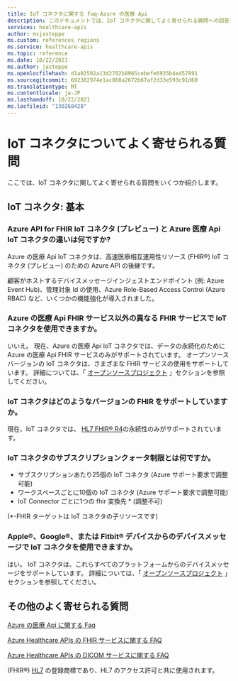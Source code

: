 ```yaml
---
title: IoT コネクタに関する Faq-Azure の医療 Api
description: このドキュメントでは、IoT コネクタに関してよく寄せられる質問への回答を示します。
services: healthcare-apis
author: msjasteppe
ms.custom: references_regions
ms.service: healthcare-apis
ms.topic: reference
ms.date: 10/22/2021
ms.author: jasteppe
ms.openlocfilehash: d1a02502a13d2702b8965cebefe6935b4e457891
ms.sourcegitcommit: 692382974e1ac868a2672b67af2d33e593c91d60
ms.translationtype: MT
ms.contentlocale: ja-JP
ms.lasthandoff: 10/22/2021
ms.locfileid: "130268428"
---
```

# <a name="frequently-asked-questions-about-iot-connector"></a>IoT コネクタについてよく寄せられる質問

ここでは、IoT コネクタに関してよく寄せられる質問をいくつか紹介します。

## <a name="iot-connector-the-basics"></a>IoT コネクタ: 基本

### <a name="what-are-the-differences-between-the-azure-api-for-fhir-iot-connector-preview-and-the-azure-healthcare-apis-iot-connector"></a>Azure API for FHIR IoT コネクタ (プレビュー) と Azure 医療 Api IoT コネクタの違いは何ですか?

Azure の医療 Api IoT コネクタは、高速医療相互運用性リソース (FHIR&#174;) IoT コネクタ (プレビュー) のための Azure API の後継です。 

顧客がホストするデバイスメッセージインジェストエンドポイント (例: Azure Event Hub)、管理対象 Id の使用、Azure Role-Based Access Control (Azure RBAC) など、いくつかの機能強化が導入されました。

### <a name="can-i-use-iot-connector-with-a-different-fhir-service-other-than-the-azure-healthcare-apis-fhir-service"></a>Azure の医療 Api FHIR サービス以外の異なる FHIR サービスで IoT コネクタを使用できますか。

いいえ。 現在、Azure の医療 Api IoT コネクタでは、データの永続化のために Azure の医療 Api FHIR サービスのみがサポートされています。 オープンソースバージョンの IoT コネクタは、さまざまな FHIR サービスの使用をサポートしています。 詳細については、「 [オープンソースプロジェクト](iot-git-projects.md) 」セクションを参照してください。  

### <a name="what-versions-of-fhir-does-the-iot-connector-support"></a>IoT コネクタはどのようなバージョンの FHIR をサポートしていますか。

現在、IoT コネクタでは、 [HL7 FHIR&#174; R4](https://www.hl7.org/implement/standards/product_brief.cfm?product_id=491)の永続性のみがサポートされています。 

### <a name="what-are-the-subscription-quota-limits-for-iot-connector"></a>IoT コネクタのサブスクリプションクォータ制限とは何ですか。

* サブスクリプションあたり25個の IoT コネクタ (Azure サポート要求で調整可能)
* ワークスペースごとに10個の IoT コネクタ (Azure サポート要求で調整可能)
* IoT Connector ごとに1つの fhir 変換先 * (調整不可)

(*-FHIR ターゲットは IoT コネクタの子リソースです)

### <a name="can-i-use-the-iot-connector-with-device-messages-from-apple174-google174-or-fitbit174-devices"></a>Apple&#174;、Google&#174;、または Fitbit&#174; デバイスからのデバイスメッセージで IoT コネクタを使用できますか。

はい。 IoT コネクタは、これらすべてのプラットフォームからのデバイスメッセージをサポートしています。 詳細については、「 [オープンソースプロジェクト](iot-git-projects.md) 」セクションを参照してください。  

## <a name="more-frequently-asked-questions"></a>その他のよく寄せられる質問
[Azure の医療 Api に関する Faq](../healthcare-apis-faqs.md)

[Azure Healthcare APIs の FHIR サービスに関する FAQ](../fhir/fhir-faq.md)

[Azure Healthcare APIs の DICOM サービスに関する FAQ](../dicom/dicom-services-faqs.yml)

(FHIR&#174;) [HL7](https://hl7.org/fhir/) の登録商標であり、HL7 のアクセス許可と共に使用されます。